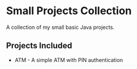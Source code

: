 # Small Projects Collection

A collection of my small basic Java projects.

## Projects Included

- ATM - A simple ATM with PIN authentication

